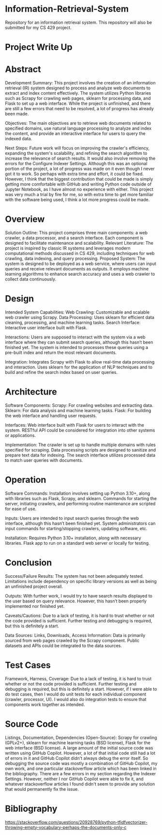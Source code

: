 # Information-Retrieval-System
Repository for an information retrieval system. This repository will also be submitted for my CS 429 project.

# Project Write Up

# Abstract
Development Summary: This project involves the creation of an information retrieval (IR) system designed to process and analyze web documents to extract and index content effectively. The system utilizes Python libraries such as Scrapy for crawling web pages, sklearn for processing data, and Flask to set up a web interface. While the project is unfinished, and there are still a few errors that need to be resolved, a lot of progress has already been made.

Objectives: The main objectives are to retrieve web documents related to specified domains, use natural language processing to analyze and index the content, and provide an interactive interface for users to query the indexed data.

Next Steps: Future work will focus on improving the crawler's efficiency, expanding the system's scalability, and refining the search algorithm to increase the relevance of search results. It would also involve removing the errors for the Configure Indexer Settings. Although this was an optional portion of the project, a lot of progress was made on it even though I never got it to work. So perhaps with extra time and effort, it could be fixed. However, I think that the biggest contribution that could be made is simply getting more comfortable with GitHub and writing Python code outside of Jupyter Notebook, as I have almost no experience with either. This project was very much a trial by fire for me, so with extra time to get more familiar with the software being used, I think a lot more progress could be made.


# Overview
Solution Outline: This project comprises three main components: a web crawler, a data processor, and a search interface. Each component is designed to facilitate maintenance and scalability.
Relevant Literature: The project is inspired by classic IR systems and leverages modern computational methods discussed in CS 429, including techniques for web crawling, data indexing, and query processing.
Proposed System: The system is designed to be deployed as a web service, where users can input queries and receive relevant documents as outputs. It employs machine learning algorithms to enhance search accuracy and uses a web crawler to collect data continuously.
# Design
Intended System Capabilities:
Web Crawling: Customizable and scalable web crawler using Scrapy.
Data Processing: Uses sklearn for efficient data cleaning, processing, and machine learning tasks.
Search Interface: Interactive user interface built with Flask.

Interactions:
Users are supposed to interact with the system via a web interface where they can submit search queries, although this hasn’t been finished yet.
The system is intended to processes these queries using a pre-built index and return the most relevant documents.

Integration:
Integrates Scrapy with Flask to allow real-time data processing and interaction.
Uses sklearn for the application of NLP techniques and to build and refine the search index based on user queries.


# Architecture
Software Components:
Scrapy: For crawling websites and extracting data.
Sklearn: For data analysis and machine learning tasks.
Flask: For building the web interface and handling user requests.

Interfaces:
Web interface built with Flask for users to interact with the system.
RESTful API could be considered for integration into other systems or applications.

Implementation:
The crawler is set up to handle multiple domains with rules specified for scraping.
Data processing scripts are designed to sanitize and prepare text data for indexing.
The search interface utilizes processed data to match user queries with documents.


# Operation
Software Commands:
Installation involves setting up Python 3.10+, along with libraries such as Flask, Scrapy, and sklearn.
Commands for starting the server, initiating crawlers, and performing routine maintenance are scripted for ease of use.

Inputs:
Users are intended to input search queries through the web interface, although this hasn’t been finished yet.
System administrators can input commands for starting/stopping crawlers, updating software, etc.

Installation:
Requires Python 3.10+ installation, along with necessary libraries.
Flask app to run on a standard web server or locally for testing.


# Conclusion
Success/Failure Results:
The system has not been adequately tested.
Limitations include dependency on specific library versions as well as being an unfinished project overall.

Outputs:
With further work, I would try to have search results displayed to the user based on query relevance. However, this hasn’t been properly implemented nor finished yet.

Caveats/Cautions:
Due to a lack of testing, it is hard to trust whether or not the code provided is sufficient. Further testing and debugging is required, but this is definitely a start.

Data Sources:
Links, Downloads, Access Information:
Data is primarily sourced from web pages crawled by the Scrapy component.
Public datasets and APIs could be integrated to the data sources.


# Test Cases
Framework, Harness, Coverage:
Due to a lack of testing, it is hard to trust whether or not the code provided is sufficient. Further testing and debugging is required, but this is definitely a start. However, if I were able to do test cases, then I would do unit tests for each individual component (crawler, processor, UI). I would also do integration tests to ensure that components work together as intended.


# Source Code
Listings, Documentation, Dependencies (Open-Source):
Scrapy for crawling (GPLv2+), sklearn for machine learning tasks (BSD license), Flask for the web interface (BSD license).
A large amount of the initial source code was written using GitHub Copilot. However, a lot of that initial code still had a lot of errors in it and GitHub Copilot didn't always debug the error itself. So debugging the source code was mostly a combination of GitHub Copilot, my own work, and one particular stackoverflow article which has been linked in the bibliography. There are a few errors in my section regarding the Indexer Settings. However, neither I nor GitHub Copilot were able to fix it, and whatever stackoverflow articles I found didn't seem to provide any solution that would permanently fix the issue.


# Bibliography
https://stackoverflow.com/questions/20928769/python-tfidfvectorizer-throwing-empty-vocabulary-perhaps-the-documents-only-c 
